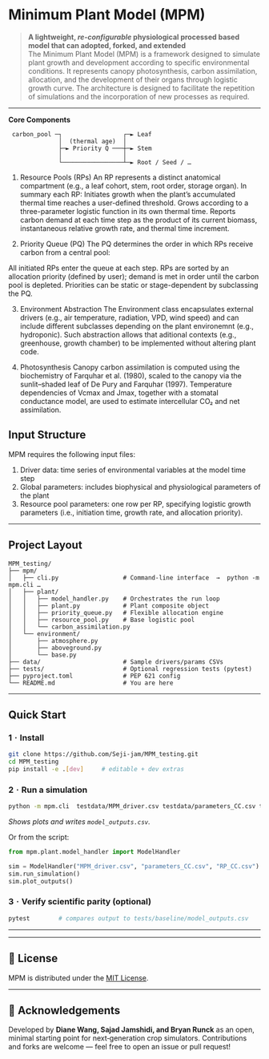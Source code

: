 # Minimum Plant Model (MPM)

> **A lightweight, **_re‑configurable_** physiological processed based model that can adopted, forked, and extended**  
> The Minimum Plant Model (MPM) is a framework designed to simulate plant growth and development according to specific environmental conditions. It represents canopy photosynthesis, carbon assimilation, allocation, and the development of their organs through logistic growth curve. The architecture is designed to facilitate the repetition of simulations and the incorporation of new processes as required.

---
**Core Components**
```text
 carbon_pool ─┐                 ┌─► Leaf
              │  (thermal age)  │
              ├─► Priority Q ───┼─► Stem
              │                 │
              └─────────────────┴─► Root / Seed / …
```

1. Resource Pools (RPs)
An RP represents a distinct anatomical compartment (e.g., a leaf cohort, stem, root order, storage organ).
In summary each RP:
 Initiates growth when the plant’s accumulated thermal time reaches a user-defined threshold.
 Grows according to a three-parameter logistic function in its own thermal time.
 Reports carbon demand at each time step as the product of its current biomass, instantaneous relative growth rate, and thermal time increment.

2. Priority Queue (PQ)
The PQ determines the order in which RPs receive carbon from a central pool:

All initiated RPs enter the queue at each step.
RPs are sorted by an allocation priority (defined by user); demand is met in order until the carbon pool is depleted.
Priorities can be static or stage-dependent by subclassing the PQ.

3. Environment Abstraction
The Environment class encapsulates external drivers (e.g., air temperature, radiation, VPD, wind speed) and can include different subclasses depending on the plant environemnt (e.g., hydroponic). Such abstraction allows that aditional contexts (e.g., greenhouse, growth chamber) to be implemented without altering plant code.

4. Photosynthesis
Canopy carbon assimilation is computed using the biochemistry of Farquhar et al. (1980), scaled to the canopy via the sunlit–shaded leaf of De Pury and Farquhar (1997). Temperature dependencies of Vcmax and Jmax, together with a stomatal conductance model, are used to estimate intercellular CO₂ and net assimilation.



## Input Structure
MPM requires the following input files:

1. Driver data: time series of environmental variables at the model time step 
2. Global parameters: includes biophysical and physiological parameters of the plant
3. Resource pool parameters: one row per RP, specifying logistic growth parameters (i.e., initiation time, growth rate, and allocation priority).


---


## Project Layout

```
MPM_testing/
├── mpm/
│   ├── cli.py                  # Command‑line interface  →  python -m mpm.cli …
│   ├── plant/
│   │   ├── model_handler.py    # Orchestrates the run loop
│   │   ├── plant.py            # Plant composite object
│   │   ├── priority_queue.py   # Flexible allocation engine
│   │   ├── resource_pool.py    # Base logistic pool
│   │   └── carbon_assimilation.py
│   └── environment/
│       ├── atmosphere.py
│       ├── aboveground.py
│       └── base.py
├── data/                       # Sample drivers/params CSVs
├── tests/                      # Optional regression tests (pytest)
├── pyproject.toml              # PEP 621 config
└── README.md                   # You are here
```

---

## Quick Start

### 1  ·  Install

```bash
git clone https://github.com/Seji-jam/MPM_testing.git
cd MPM_testing
pip install -e .[dev]     # editable + dev extras
```

### 2  ·  Run a simulation

```bash
python -m mpm.cli  testdata/MPM_driver.csv testdata/parameters_CC.csv testdata/RP_CC.csv
```

*Shows plots and writes `model_outputs.csv`.*

Or from the script:

```python
from mpm.plant.model_handler import ModelHandler

sim = ModelHandler("MPM_driver.csv", "parameters_CC.csv", "RP_CC.csv")
sim.run_simulation()
sim.plot_outputs()
```
### 3  ·  Verify scientific parity (optional)

```bash
pytest        # compares output to tests/baseline/model_outputs.csv
```

---

---


## 📄 License

MPM is distributed under the [MIT License](LICENSE).

---

## 👥 Acknowledgements

Developed by **Diane Wang, Sajad Jamshidi, and Bryan Runck** as an open, minimal starting point for next‑generation crop simulators. Contributions and forks are welcome — feel free to open an issue or pull request!
